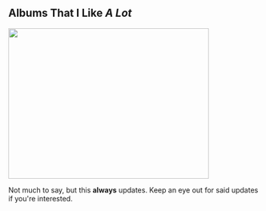 ## Albums That I Like *A Lot*

<img src="/Images/10chart.png" width="400" height="300" />

Not much to say, but this **always** updates.
Keep an eye out for said updates if you're interested.